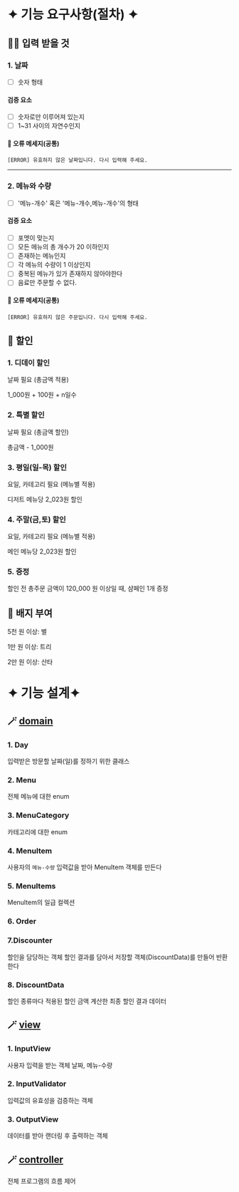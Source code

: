 # ✦ 기능 요구사항(절차) ✦

## ✍🏻 입력 받을 것

### 1. 날짜

- [ ] 숫자 형태

#### 검증 요소

- [ ] 숫자로만 이루어져 있는지
- [ ] 1~31 사이의 자연수인지

#### 🚨 오류 메세지(공통)

`[ERROR] 유효하지 않은 날짜입니다. 다시 입력해 주세요.`

---

### 2. 메뉴와 수량

- [ ] '메뉴-개수' 혹은 '메뉴-개수,메뉴-개수'의 형태

#### 검증 요소

- [ ] 포멧이 맞는지
- [ ] 모든 메뉴의 총 개수가 20 이하인지
- [ ] 존재하는 메뉴인지
- [ ] 각 메뉴의 수량이 1 이상인지
- [ ] 중복된 메뉴가 있가 존재하지 않아야한다
- [ ] 음료만 주문할 수 없다.

#### 🚨 오류 메세지(공통)

`[ERROR] 유효하지 않은 주문입니다. 다시 입력해 주세요.`

## 👛 할인

### 1. 디데이 할인

날짜 필요 (총금액 적용)

1_000원 + 100원 + n일수

### 2. 특별 할인

날짜 필요 (총금액 할인)

총금액 - 1_000원

### 3. 평일(일-목) 할인

요일, 카테고리 필요 (메뉴별 적용)

디저트 메뉴당 2_023원 할인

### 4. 주말(금,토) 할인

요일, 카테고리 필요 (메뉴별 적용)

메인 메뉴당 2_023원 할인

### 5. 증정

할인 전 총주문 금액이 120_000 원 이상일 때, 샴페인 1개 증정

## 🎁 배지 부여

5천 원 이상: 별

1만 원 이상: 트리

2만 원 이상: 산타

# ✦ 기능 설계✦

## 🪄 <u>domain</u>

### 1. Day

입력받은 방문할 날짜(일)를 정하기 위한 클래스

### 2. Menu

전체 메뉴에 대한 enum

### 3. MenuCategory

카테고리에 대한 enum

### 4. MenuItem

사용자의 `메뉴-수량` 입력값을 받아 MenuItem 객체를 만든다

### 5. MenuItems

MenuItem의 일급 컬렉션

### 6. Order

### 7.Discounter

할인을 담당하는 객체
할인 결과를 담아서 저장할 객체(DiscountData)를 만들어 반환한다

### 8. DiscountData

할인 종류마다 적용된 할인 금액 계산한 최종 할인 결과 데이터




## 🪄 <u>view</u>

### 1. InputView

사용자 입력을 받는 객체
날짜, 메뉴-수량

### 2. InputValidator

입력값의 유효성을 검증하는 객체

### 3. OutputView

데이터를 받아 랜더링 후 출력하는 객체

## 🪄 <u>controller</u>

전체 프로그램의 흐름 제어
